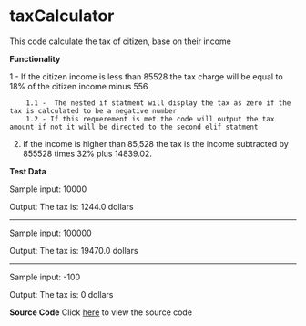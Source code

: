 # taxCalculator
This code calculate the tax of citizen, base on their income

**Functionality**



1 - If the citizen income is less than 85528 the tax charge will be equal to 18% of the citizen income minus 556

        1.1 -  The nested if statment will display the tax as zero if the tax is calculated to be a negative number
        1.2 - If this requerement is met the code will output the tax amount if not it will be directed to the second elif statment


2. If the income is higher than 85,528 the tax is the income subtracted by 855528 times 32% plus 14839.02.

**Test Data**

Sample input: 10000

Output: The tax is: 1244.0 dollars

---------------------------------

Sample input: 100000

Output: The tax is: 19470.0 dollars

---------------------------------

Sample input: -100

Output: The tax is: 0 dollars


**Source Code**
Click [here](https://github.com/Fran0616/taxCalculator/blob/master/cityTaxCalculator.py) to view the source code
